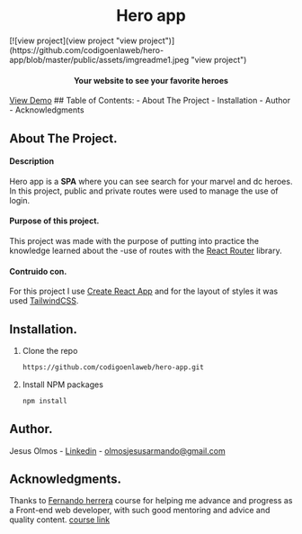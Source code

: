 <h1 align="center">Hero app</h1> 
[![view project](view project "view project")](https://github.com/codigoenlaweb/hero-app/blob/master/public/assets/imgreadme1.jpeg "view project")
<h4 align="center">Your website to see your favorite heroes</h4>
<a align="center" href="View Demo">View Demo</a>
## Table of Contents:
- About The Project
- Installation
- Author
- Acknowledgments

## About The Project.
#### Description
Hero app is a **SPA** where you can see search for your marvel and dc heroes. In this project, public and private routes were used to manage the use of login.
#### Purpose of this project.
This project was made with the purpose of putting into practice the knowledge learned about the -use of routes with the [React Router](https://reactrouter.com/ "React Router") library.
#### Contruido con.
For this project I use  [ Create React App](https://create-react-app.dev/ " Create React App") and for the layout of styles it was used [TailwindCSS](https://tailwindcss.com/ "TailwindCSS").

## Installation.
1. Clone the repo
   ```sh
   https://github.com/codigoenlaweb/hero-app.git
   ```
2. Install NPM packages
   ```sh
   npm install
   ```
   
## Author.
Jesus Olmos - [Linkedin](https://www.linkedin.com/in/jesus-armando-olmos-olmos-607748228/ "Linkedin") - olmosjesusarmando@gmail.com

## Acknowledgments.
Thanks to [Fernando herrera](https://github.com/Klerith "Fernando herrera") course for helping me advance and progress as a Front-end web developer, with such good mentoring and advice and quality content.
[course link](https://www.udemy.com/course/react-cero-experto/ "course link")

